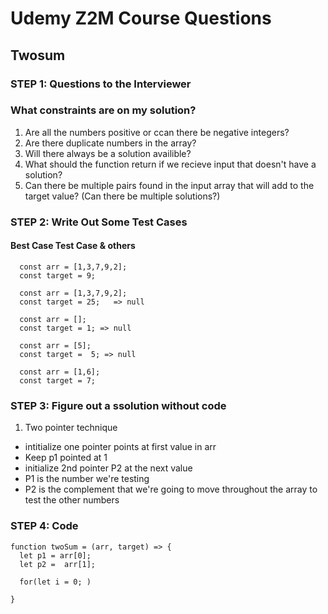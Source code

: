 
# Udemy Z2M Course Questions
## Twosum

### STEP 1: Questions to the Interviewer
### What constraints are on my solution?
1. Are all the numbers positive or ccan there be negative integers?
2. Are there duplicate numbers in the array?
3. Will there always be a solution availible?
4. What should the function return if we recieve input that doesn't have a solution?
5. Can there be multiple pairs found in the input array that will add to the target value? (Can there be multiple solutions?)


### STEP 2: Write Out Some Test Cases

#### Best Case Test Case & others
```
  const arr = [1,3,7,9,2];
  const target = 9;

  const arr = [1,3,7,9,2];
  const target = 25;   => null

  const arr = [];
  const target = 1; => null

  const arr = [5];
  const target =  5; => null

  const arr = [1,6];
  const target = 7;
```

### STEP 3: Figure out a ssolution without code

1. Two pointer technique
- intitialize one pointer points at first value in arr
- Keep p1 pointed at 1
- initialize 2nd pointer P2 at the  next value
- P1  is the number we're testing
- P2 is the complement that we're going to move throughout the array to test the other numbers

### STEP 4: Code

```
function twoSum = (arr, target) => {
  let p1 = arr[0];
  let p2 =  arr[1];

  for(let i = 0; )

}

```

